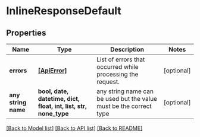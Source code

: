 # InlineResponseDefault


## Properties
Name | Type | Description | Notes
------------ | ------------- | ------------- | -------------
**errors** | [**[ApiError]**](ApiError.md) | List of errors that occurred while processing the request. | [optional] 
**any string name** | **bool, date, datetime, dict, float, int, list, str, none_type** | any string name can be used but the value must be the correct type | [optional]

[[Back to Model list]](../README.md#documentation-for-models) [[Back to API list]](../README.md#documentation-for-api-endpoints) [[Back to README]](../README.md)



